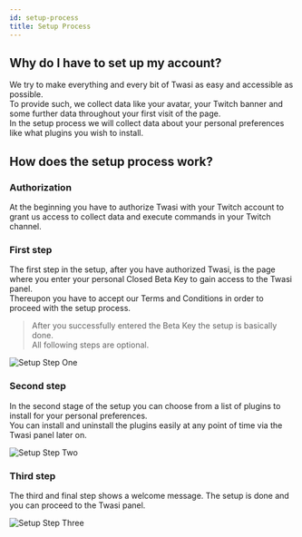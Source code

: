 ```yaml
---
id: setup-process
title: Setup Process
---
```


## Why do I have to set up my account?

We try to make everything and every bit of Twasi as easy and accessible as possible.  
To provide such, we collect data like your avatar, your Twitch banner and some further data throughout your first visit of the page.  
In the setup process we will collect data about your personal preferences like what plugins you wish to install.

## How does the setup process work?

### Authorization

At the beginning you have to authorize Twasi with your Twitch account to grant us access to collect data and execute commands in your Twitch channel.

### First step

The first step in the setup, after you have authorized Twasi, is the page where you enter your personal Closed Beta Key to gain access to the Twasi panel.  
Thereupon you have to accept our Terms and Conditions in order to proceed with the setup process.

> After you successfully entered the Beta Key the setup is basically done.  
All following steps are optional.

![Setup Step One](/img/userdocs/setup/setup-process/setup_1.png)

### Second step

In the second stage of the setup you can choose from a list of plugins to install for your personal preferences.  
You can install and uninstall the plugins easily at any point of time via the Twasi panel later on.

![Setup Step Two](/img/userdocs/setup/setup-process/setup_2.png)

### Third step

The third and final step shows a welcome message. The setup is done and you can proceed to the Twasi panel.

![Setup Step Three](/img/userdocs/setup/setup-process/setup_3.png)

